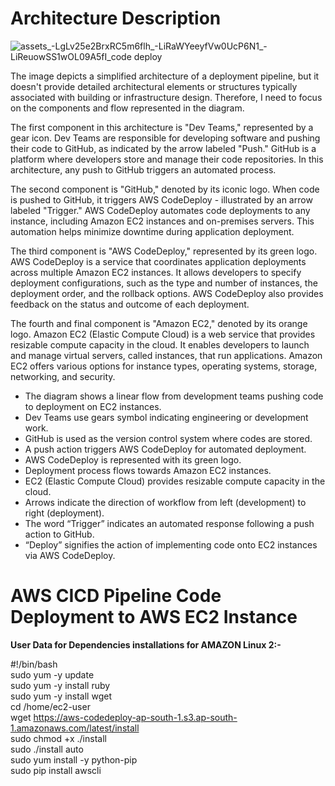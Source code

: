 # Architecture Description
 ![assets_-LgLv25e2BrxRC5m6flh_-LiRaWYeeyfVw0UcP6N1_-LiReuowSS1wOL09A5fI_code deploy](https://github.com/AkaveetiSai/carstore/assets/74001902/56769025-ee58-4e39-a714-3afc0be6c067)


The image depicts a simplified architecture of a deployment pipeline, but it doesn't provide detailed architectural elements or structures typically associated with building or infrastructure design. Therefore, I need to focus on the components and flow represented in the diagram.

The first component in this architecture is "Dev Teams," represented by a gear icon. Dev Teams are responsible for developing software and pushing their code to GitHub, as indicated by the arrow labeled "Push." GitHub is a platform where developers store and manage their code repositories. In this architecture, any push to GitHub triggers an automated process.

The second component is "GitHub," denoted by its iconic logo. When code is pushed to GitHub, it triggers AWS CodeDeploy - illustrated by an arrow labeled "Trigger." AWS CodeDeploy automates code deployments to any instance, including Amazon EC2 instances and on-premises servers. This automation helps minimize downtime during application deployment.

The third component is "AWS CodeDeploy," represented by its green logo. AWS CodeDeploy is a service that coordinates application deployments across multiple Amazon EC2 instances. It allows developers to specify deployment configurations, such as the type and number of instances, the deployment order, and the rollback options. AWS CodeDeploy also provides feedback on the status and outcome of each deployment.

The fourth and final component is "Amazon EC2," denoted by its orange logo. Amazon EC2 (Elastic Compute Cloud) is a web service that provides resizable compute capacity in the cloud. It enables developers to launch and manage virtual servers, called instances, that run applications. Amazon EC2 offers various options for instance types, operating systems, storage, networking, and security.

- The diagram shows a linear flow from development teams pushing code to deployment on EC2 instances.
- Dev Teams use gears symbol indicating engineering or development work.
- GitHub is used as the version control system where codes are stored.
- A push action triggers AWS CodeDeploy for automated deployment.
- AWS CodeDeploy is represented with its green logo.
- Deployment process flows towards Amazon EC2 instances.
- EC2 (Elastic Compute Cloud) provides resizable compute capacity in the cloud.
- Arrows indicate the direction of workflow from left (development) to right (deployment).
- The word “Trigger” indicates an automated response following a push action to GitHub.
- “Deploy” signifies the action of implementing code onto EC2 instances via AWS CodeDeploy.




# AWS CICD Pipeline Code Deployment to AWS EC2 Instance


<b>User Data for Dependencies installations for AMAZON Linux 2:-</b>

#!/bin/bash<br />
sudo yum -y update<br />
sudo yum -y install ruby<br />
sudo yum -y install wget<br />
cd /home/ec2-user<br />
wget https://aws-codedeploy-ap-south-1.s3.ap-south-1.amazonaws.com/latest/install<br />
sudo chmod +x ./install<br />
sudo ./install auto<br />
sudo yum install -y python-pip<br />
sudo pip install awscli<br />


